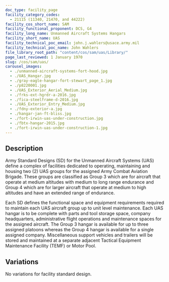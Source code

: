 ```yaml
---
doc_type: facility_page
facility_category_codes:
  - 21115 (11340, 21470, and 44222)
facility_cos_short_name: SAM
facility_functional_proponent: DCS, G4
facility_long_name: Unmanned Aircraft Systems Hangars
facility_short_name: UAS
facility_technical_poc_email: john.j.wahlers@usace.army.mil
facility_technical_poc_name: John Wahlers
file_library_root_path: "content/cos/sam/uas/Library/"
page_last_reviewed: 1 January 1970
slug: /cos/sam/uas/
carousel_images:
  - ./unmanned-aircraft-systems-fort-hood.jpg
  - ./UAS_Hangar.jpg
  - ./gray-eagle-hangar-fort-stewart_page_1.jpg
  - ./p8220001.jpg
  - ./UAS_Exterior_Aerial_Medium.jpg
  - ./frks-ext-hgrdr-a-2016.jpg
  - ./fica-steelframe-d-2016.jpg
  - ./UAS_Exterior_Entry_Medium.jpg
  - ./fdny-exterior-a.jpg
  - ./hangar-jan-ft-bliss.jpg
  - ./fort-irwin-uas-under-construction.jpg
  - ./fbtx-hangar-2015.jpg
  - ./fort-irwin-uas-under-construction-1.jpg
---
```


## Description

Army Standard Designs (SD) for the Unmanned Aircraft Systems (UAS) define a complex of facilities dedicated to operating, maintaining and housing two (2) UAS groups for the assigned Army Combat Aviation Brigade. These groups are classified as Group 3 which are for aircraft that operate at medium altitudes with medium to long range endurance and Group 4 which are for larger aircraft that operate at medium to high altitudes and have an extended range of endurance.

Each SD defines the functional space and equipment requirements required to maintain each UAS aircraft group up to unit level maintenance. Each UAS hangar is to be complete with parts and tool storage space, company headquarters, administrative flight operations and maintenance spaces for the assigned aircraft. The Group 3 hangar is available for up to three assigned platoons whereas the Group 4 hangar is available for a single assigned company. Miscellaneous support vehicles and trailers will be stored and maintained at a separate adjacent Tactical Equipment Maintenance Facility (TEMF) or Motor Pool.

## Variations

No variations for facility standard design.
